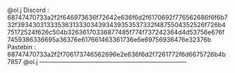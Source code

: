 @ol.j
Discord : 68747470733a2f2f646973636f72642e636f6d2f6170692f776562686f6f6b732f3934303133353631333034393439353537332f4875504352526f726b475172524f626c504b32636170336877485f774f737242364d4d53756e676f7459386336695a36376e617661463361736e6e69756936476e32376b
Pastebin : 68747470733a2f2f706173746562696e2e636f6d2f7261772f6d6675726b4b7857
@ol.j
————————————————————————
